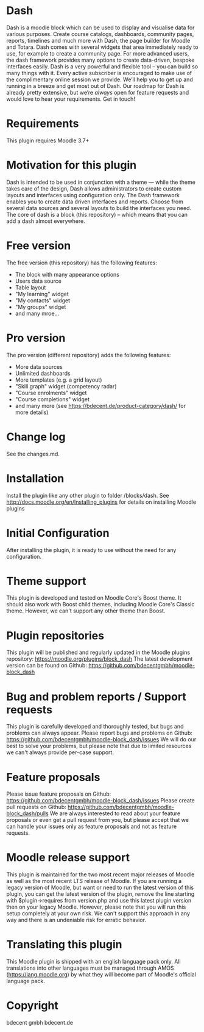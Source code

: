# Dash
Dash is a moodle block which can be used to display and visualise data for various purposes. Create course catalogs, dashboards, community pages, reports, timelines and much more with Dash, the page builder for Moodle and Totara. Dash comes with several widgets that area immediately ready to use, for example to create a community page. For more advanced users, the dash framework provides many options to create data-driven, bespoke interfaces easily.
Dash is a very powerful and flexible tool – you can build so many things with it. Every active subscriber is encouraged to make use of the complimentary online session we provide. We’ll help you to get up and running in a breeze and get most out of Dash. Our roadmap for Dash is already pretty extensive, but we’re *always* open for feature requests and would love to hear your requirements. Get in touch!

# Requirements
This plugin requires Moodle 3.7+

# Motivation for this plugin
Dash is intended to be used in conjunction with a theme — while the theme takes care of the design, Dash allows administrators to create custom layouts and interfaces using configuration only. The Dash framework enables you to create data driven interfaces and reports. Choose from several data sources and several layouts to build the interfaces you need. The core of dash is a block (this repository) – which means that you can add a dash almost everywhere. 

# Free version
The free version (this repository) has the following features:
- The block with many appearance options
- Users data source
- Table layout
- "My learning" widget
- "My contacts" widget
- "My groups" widget
- and many mroe...

# Pro version
The pro version (different repository) adds the following features:
- More data sources
- Unlimited dashboards 
- More templates (e.g. a grid layout)
- "Skill graph" widget (competency radar)
- "Course enrolments" widget
- "Course completions" widget
- and many more (see https://bdecent.de/product-category/dash/ for more details)

# Change log
See the changes.md.

# Installation
Install the plugin like any other plugin to folder /blocks/dash.
See http://docs.moodle.org/en/Installing_plugins for details on installing Moodle plugins

# Initial Configuration
After installing the plugin, it is ready to use without the need for any configuration.

# Theme support
This plugin is developed and tested on Moodle Core's Boost theme. It should also work with Boost child themes, including Moodle Core's Classic theme. However, we can't support any other theme than Boost.

# Plugin repositories
This plugin will be published and regularly updated in the Moodle plugins repository: https://moodle.org/plugins/block_dash
The latest development version can be found on Github: https://github.com/bdecentgmbh/moodle-block_dash

# Bug and problem reports / Support requests
This plugin is carefully developed and thoroughly tested, but bugs and problems can always appear.
Please report bugs and problems on Github: https://github.com/bdecentgmbh/moodle-block_dash/issues
We will do our best to solve your problems, but please note that due to limited resources we can't always provide per-case support.

# Feature proposals
Please issue feature proposals on Github: https://github.com/bdecentgmbh/moodle-block_dash/issues
Please create pull requests on Github: https://github.com/bdecentgmbh/moodle-block_dash/pulls
We are always interested to read about your feature proposals or even get a pull request from you, but please accept that we can handle your issues only as feature proposals and not as feature requests.

# Moodle release support
This plugin is maintained for the two most recent major releases of Moodle as well as the most recent LTS release of Moodle.
If you are running a legacy version of Moodle, but want or need to run the latest version of this plugin, you can get the latest version of the plugin, remove the line starting with $plugin->requires from version.php and use this latest plugin version then on your legacy Moodle. However, please note that you will run this setup completely at your own risk. We can't support this approach in any way and there is an undeniable risk for erratic behavior.

# Translating this plugin
This Moodle plugin is shipped with an english language pack only. All translations into other languages must be managed through AMOS (https://lang.moodle.org) by what they will become part of Moodle's official language pack.

# Copyright
bdecent gmbh 
bdecent.de
